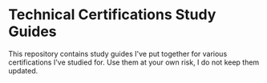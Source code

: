 # Technical Certifications Study Guides
This repository contains study guides I've put together for various certifications I've studied for.  Use them at your own risk, I do not keep them updated.




